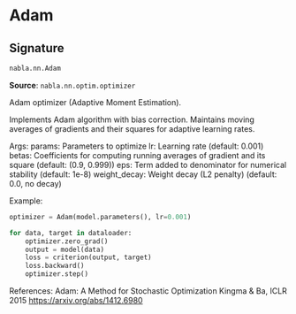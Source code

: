 # Adam

## Signature

```python
nabla.nn.Adam
```

**Source**: `nabla.nn.optim.optimizer`

Adam optimizer (Adaptive Moment Estimation).

Implements Adam algorithm with bias correction. Maintains moving averages
of gradients and their squares for adaptive learning rates.

Args:
    params: Parameters to optimize
    lr: Learning rate (default: 0.001)
    betas: Coefficients for computing running averages of gradient
           and its square (default: (0.9, 0.999))
    eps: Term added to denominator for numerical stability (default: 1e-8)
    weight_decay: Weight decay (L2 penalty) (default: 0.0, no decay)
    
Example:
```python
optimizer = Adam(model.parameters(), lr=0.001)

for data, target in dataloader:
    optimizer.zero_grad()
    output = model(data)
    loss = criterion(output, target)
    loss.backward()
    optimizer.step()
```

References:
    Adam: A Method for Stochastic Optimization
    Kingma & Ba, ICLR 2015
    https://arxiv.org/abs/1412.6980

